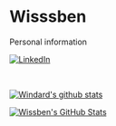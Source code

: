 # Wisssben
Personal information
</div>

<p>
  <a href="https://www.linkedin.com/in/wissam-benhaddad-a7a090137/" target="_blank"><img align="center" alt="LinkedIn" src="https://img.shields.io/badge/LinkedIn-blue?logo=linkedin&style=for-the-badge"/></a>

</p>



<br>

[![Windard's github stats](https://github-readme-stats.vercel.app/api?username=Wissben&show_icons=true)](https://github.com/Wissben)



<p>
  
  <a href="https://github.com/Wissben">
  <img align="center" src="https://github-readme-stats.vercel.app/api/top-langs/?username=Wissben&langs_count=10&hide=html,css,roff&theme=nord&layout=compact" alt="Wissben's GitHub Stats"/>
</a></p>
  
</p>


